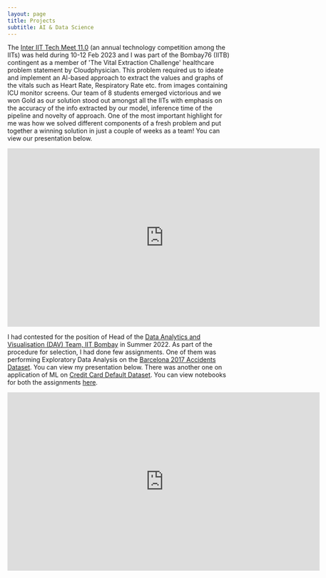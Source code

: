 ```yaml
---
layout: page
title: Projects
subtitle: AI & Data Science
---
```

The [Inter IIT Tech Meet 11.0](https://www.linkedin.com/company/10th-inter-iit-tech-meet/) (an annual technology competition among the IITs) was held during 10-12 Feb 2023 and I was part of the Bombay76 (IITB) contingent as a member of 'The Vital Extraction Challenge' healthcare problem statement by Cloudphysician. This problem required us to ideate and implement an AI-based approach to extract the values and graphs of the vitals such as Heart Rate, Respiratory Rate etc. from images containing ICU monitor screens. Our team of 8 students emerged victorious and we won Gold as our solution stood out amongst all the IITs with emphasis on the accuracy of the info extracted by our model, inference time of the pipeline and novelty of approach. One of the most important highlight for me was how we solved different components of a fresh problem and put together a winning solution in just a couple of weeks as a team! You can view our presentation below.
<iframe src="https:&#x2F;&#x2F;www.canva.com&#x2F;design&#x2F;DAFZ-rpEaI8&#x2F;view?embed" frameborder="0" width="700" height="400" allowfullscreen="true" mozallowfullscreen="true" webkitallowfullscreen="true"></iframe>

I had contested for the position of Head of the [Data Analytics and Visualisation (DAV) Team, IIT Bombay](https://in.linkedin.com/company/dav-team-iit-bombay) in Summer 2022. As part of the procedure for selection, I had done few assignments. One of them was performing Exploratory Data Analysis on the [Barcelona 2017 Accidents Dataset](https://www.kaggle.com/datasets/xvivancos/barcelona-data-sets). You can view my presentation below. There was another one on application of ML on [Credit Card Default Dataset](https://www.kaggle.com/datasets/uciml/default-of-credit-card-clients-dataset). You can view notebooks for both the assignments [here]().
<iframe src="https://docs.google.com/presentation/d/e/2PACX-1vQCmjsSH6tI8XEiZqUUaFo1dLFpN7IeB988dlI1BD2ZTT0MI74Is2YIYgrMO3S88g/embed?start=false&loop=false&delayms=3000" frameborder="0" width="700" height="400" allowfullscreen="true" mozallowfullscreen="true" webkitallowfullscreen="true"></iframe>
